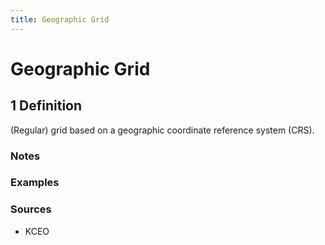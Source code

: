 ```yaml
---
title: Geographic Grid
---
```


# Geographic Grid

## 1 Definition

(Regular) grid based on a geographic coordinate reference system (CRS).

### Notes 

### Examples 

### Sources
- KCEO
